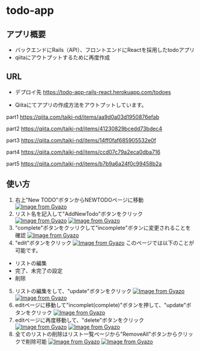# todo-app

## アプリ概要
* バックエンドにRails（API）、フロントエンドにReactを採用したtodoアプリ
* qiitaにアウトプットするために再度作成

## URL
* デプロイ先
https://todo-app-rails-react.herokuapp.com/todoes

* Qiitaにてアプリの作成方法をアウトプットしています。

part1
https://qiita.com/taiki-nd/items/aa9d0a03d1950876efab

part2
https://qiita.com/taiki-nd/items/41230829bcedd73bdec4

part3
https://qiita.com/taiki-nd/items/14ff0faf685905532e0f

part4
https://qiita.com/taiki-nd/items/ccd07c79a2eca0dba716

part5
https://qiita.com/taiki-nd/items/b7b9a6a24f0c99458b2a

## 使い方
1. 右上"New TODO"ボタンからNEWTODOページに移動
[![Image from Gyazo](https://i.gyazo.com/6ede76603feca4e6778b6f6ed7480c9f.png)](https://gyazo.com/6ede76603feca4e6778b6f6ed7480c9f)
2. リスト名を記入して"AddNewTodo"ボタンをクリック
[![Image from Gyazo](https://i.gyazo.com/6ede76603feca4e6778b6f6ed7480c9f.png)](https://gyazo.com/6ede76603feca4e6778b6f6ed7480c9f)
[![Image from Gyazo](https://i.gyazo.com/9a84a7fbf453e2064a31e4348cbb334c.png)](https://gyazo.com/9a84a7fbf453e2064a31e4348cbb334c)
3. "complete"ボタンをクッリクして"incomplete"ボタンに変更されることを確認
[![Image from Gyazo](https://i.gyazo.com/e22a1ba5507c53824133083592629bff.png)](https://gyazo.com/e22a1ba5507c53824133083592629bff)
4. "edit"ボタンをクリック
[![Image from Gyazo](https://i.gyazo.com/de3ca7dcbb751fc820046a3c935e8d9d.png)](https://gyazo.com/de3ca7dcbb751fc820046a3c935e8d9d)
  このページでは以下のことが可能です。
  * リストの編集
  * 完了、未完了の設定
  * 削除
5. リストの編集をして、"update"ボタンをクリック
[![Image from Gyazo](https://i.gyazo.com/0018d382da67bff92b8e11ac813dec9f.png)](https://gyazo.com/0018d382da67bff92b8e11ac813dec9f)
[![Image from Gyazo](https://i.gyazo.com/c39ec68a9b7cae1ee0d8ad4d613bdb06.png)](https://gyazo.com/c39ec68a9b7cae1ee0d8ad4d613bdb06)
6. editページに移動して"incomplet(complete)"ボタンを押して、"update"ボタンをクリック
[![Image from Gyazo](https://i.gyazo.com/9e109bba646ec539124b903aa958d74a.png)](https://gyazo.com/9e109bba646ec539124b903aa958d74a)
7. editページに再度移動して、"delete"ボタンをクリック
[![Image from Gyazo](https://i.gyazo.com/dfba25f39e4115fce9781a11bed5e066.png)](https://gyazo.com/dfba25f39e4115fce9781a11bed5e066)
[![Image from Gyazo](https://i.gyazo.com/a1cc286a15c376584bf7823e666d61d2.png)](https://gyazo.com/a1cc286a15c376584bf7823e666d61d2)
8. 全てのリストの削除はリスト一覧ページから"RemoveAll"ボタンからクリックで削除可能
[![Image from Gyazo](https://i.gyazo.com/b67b107dd7be930f05a6fec26477ee17.png)](https://gyazo.com/b67b107dd7be930f05a6fec26477ee17)
[![Image from Gyazo](https://i.gyazo.com/a1cc286a15c376584bf7823e666d61d2.png)](https://gyazo.com/a1cc286a15c376584bf7823e666d61d2)